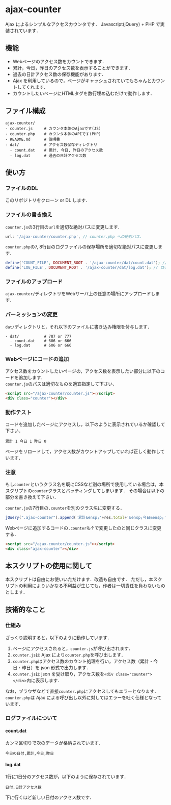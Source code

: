 # ajax-counter
Ajax によるシンプルなアクセスカウンタです．
Javascript(jQuery) + PHP で実装されています．

## 機能
- Webページのアクセス数をカウントできます．
- 累計，今日，昨日のアクセス数を表示することができます．
- 過去の日計アクセス数の保存機能があります．
- Ajax を利用しているので，ページがキャッシュされていてもちゃんとカウントしてくれます．
- カウントしたいページにHTMLタグを数行埋め込むだけで動作します．

## ファイル構成
```
ajax-counter/
- counter.js     # カウンタ本体のAjaxです(JS)
- counter.php    # カウンタ本体のAPIです(PHP)
- README.md      # 説明書
- dat/           # アクセス数保存ディレクトリ
  - count.dat    # 累計, 今日, 昨日のアクセス数
  - log.dat      # 過去の日計アクセス数
```

## 使い方

### ファイルのDL
このリポジトリをクローン or DL します．

### ファイルの書き換え
`counter.js`の3行目の`url`を適切な絶対パスに変更します．
```javascript
url: '/ajax-counter/counter.php', // counter.php への絶対パス．
```

`counter.php`の7, 8行目のログファイルの保存場所を適切な絶対パスに変更します．
```php
define('COUNT_FILE', DOCUMENT_ROOT . '/ajax-counter/dat/count.dat'); // アクセス数
define('LOG_FILE', DOCUMENT_ROOT . '/ajax-counter/dat/log.dat'); // ログ
```

### ファイルのアップロード
`ajax-counter/`ディレクトリをWebサーバ上の任意の場所にアップロードします．

### パーミッションの変更
`dat/`ディレクトリと，それ以下のファイルに書き込み権限を付与します．
```
- dat/           # 707 or 777
  - count.dat    # 606 or 666
  - log.dat      # 606 or 666
```

### Webページにコードの追加
アクセス数をカウントしたいページの，アクセス数を表示したい部分に以下のコードを追加します．  
`counter.js`のパスは適切なものを適宜指定して下さい．
```html
<script src="/ajax-counter/counter.js"></script>
<div class="counter"></div>
```

### 動作テスト
コードを追加したページにアクセスし，以下のように表示されているか確認して下さい．
```
累計 1 今日 1 昨日 0
```
ページをリロードして，アクセス数がカウントアップしていれば正しく動作しています．

### 注意
もし`counter`というクラス名を既にCSSなど別の場所で使用している場合は，本スクリプトの`counter`クラスとバッティングしてしまいます．
その場合は以下の部分を書き換えて下さい．

`counter.js`の7行目の`.counter`を別のクラス名に変更する．
```javascript
jQuery(".ajax-counter").append('累計&ensp;'+res.total+'&ensp;今日&ensp;'+res.today+'&ensp;昨日&ensp;'+res.yesterday);
```

Webページに追加するコードの`.counter`も↑で変更したのと同じクラスに変更する．
```html
<script src="/ajax-counter/counter.js"></script>
<div class="ajax-counter"></div>
```


## 本スクリプトの使用に関して
本スクリプトは自由にお使いいただけます．改造も自由です．
ただし，本スクリプトの利用によりいかなる不利益が生じても，作者は一切責任を負わないものとします．

## 技術的なこと

### 仕組み
ざっくり説明すると，以下のように動作しています．
1. ページにアクセスされると，`counter.js`が呼び出されます．
2. `counter.js`は Ajax により`counter.php`を呼び出します．
3. `counter.php`はアクセス数のカウント処理を行い，アクセス数（累計・今日・昨日）を json 形式で出力します．
4. `counter.js`は json を受け取り，アクセス数を`<div class="counter"></div>`内に表示します．

なお，ブラウザなどで直接`counter.php`にアクセスしてもエラーとなります．
`counter.php`は Ajax による呼び出し以外に対してはエラーを吐く仕様となっています．

### ログファイルについて

#### count.dat
カンマ区切りで次のデータが格納されています．
```
今日の日付,累計,今日,昨日
```

#### log.dat
1行に1日分のアクセス数が，以下のように保存されています．
```
日付,日計アクセス数
```
下に行くほど新しい日付のアクセス数です．
